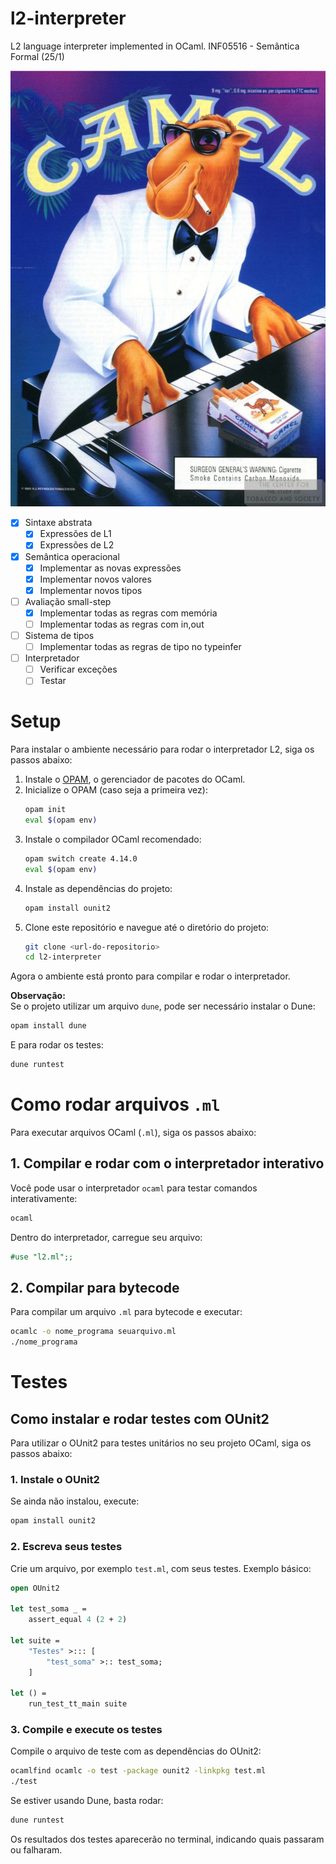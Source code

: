 # l2-interpreter
L2 language interpreter implemented in OCaml. INF05516 - Semântica Formal (25/1)

![oCamel](./ocamel.jpg)

- [x] Sintaxe abstrata
  - [x] Expressões de L1
  - [x] Expressões de L2
- [x]  Semântica operacional
    - [x]  Implementar as novas expressões
    - [x]  Implementar novos valores
    - [x]  Implementar novos tipos
- [ ]  Avaliação small-step
    - [x]  Implementar todas as regras com memória
    - [ ]  Implementar todas as regras com in,out
- [ ]  Sistema de tipos
    - [ ]  Implementar todas as regras de tipo no typeinfer
- [ ]  Interpretador
    - [ ]  Verificar exceções
    - [ ]  Testar

# Setup

Para instalar o ambiente necessário para rodar o interpretador L2, siga os passos abaixo:

1. Instale o [OPAM](https://opam.ocaml.org/doc/Install.html), o gerenciador de pacotes do OCaml.
2. Inicialize o OPAM (caso seja a primeira vez):
    ```sh
    opam init
    eval $(opam env)
    ```
3. Instale o compilador OCaml recomendado:
    ```sh
    opam switch create 4.14.0
    eval $(opam env)
    ```
4. Instale as dependências do projeto:
    ```sh
    opam install ounit2
    ```
5. Clone este repositório e navegue até o diretório do projeto:
    ```sh
    git clone <url-do-repositorio>
    cd l2-interpreter
    ```

Agora o ambiente está pronto para compilar e rodar o interpretador.

**Observação:**  
Se o projeto utilizar um arquivo `dune`, pode ser necessário instalar o Dune:
```sh
opam install dune
```
E para rodar os testes:
```sh
dune runtest
```

# Como rodar arquivos `.ml`

Para executar arquivos OCaml (`.ml`), siga os passos abaixo:

## 1. Compilar e rodar com o interpretador interativo

Você pode usar o interpretador `ocaml` para testar comandos interativamente:

```sh
ocaml
```

Dentro do interpretador, carregue seu arquivo:

```ocaml
#use "l2.ml";;
```

## 2. Compilar para bytecode

Para compilar um arquivo `.ml` para bytecode e executar:

```sh
ocamlc -o nome_programa seuarquivo.ml
./nome_programa
```

# Testes

## Como instalar e rodar testes com OUnit2

Para utilizar o OUnit2 para testes unitários no seu projeto OCaml, siga os passos abaixo:

### 1. Instale o OUnit2

Se ainda não instalou, execute:

```sh
opam install ounit2
```

### 2. Escreva seus testes

Crie um arquivo, por exemplo `test.ml`, com seus testes. Exemplo básico:

```ocaml
open OUnit2

let test_soma _ =
    assert_equal 4 (2 + 2)

let suite =
    "Testes" >::: [
        "test_soma" >:: test_soma;
    ]

let () =
    run_test_tt_main suite
```

### 3. Compile e execute os testes

Compile o arquivo de teste com as dependências do OUnit2:

```sh
ocamlfind ocamlc -o test -package ounit2 -linkpkg test.ml
./test
```

Se estiver usando Dune, basta rodar:

```sh
dune runtest
```

Os resultados dos testes aparecerão no terminal, indicando quais passaram ou falharam.